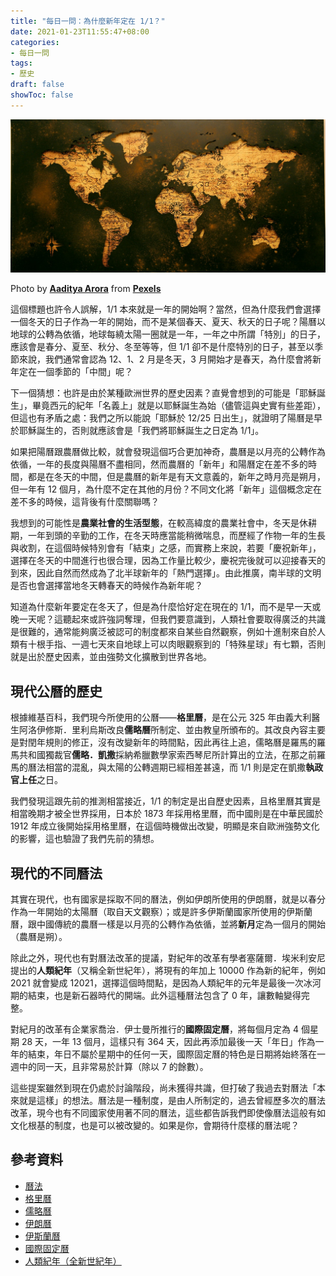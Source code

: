 ```yaml
---
title: "每日一問：為什麼新年定在 1/1？"
date: 2021-01-23T11:55:47+08:00
categories:
- 每日一問
tags:
- 歷史
draft: false
showToc: false
---
```


![](./cover.jpg)

Photo by **[Aaditya Arora](https://www.pexels.com/@aaditya-arora-188236?utm_content=attributionCopyText&utm_medium=referral&utm_source=pexels)** from **[Pexels](https://www.pexels.com/photo/world-map-illustration-592753/?utm_content=attributionCopyText&utm_medium=referral&utm_source=pexels)**

這個標題也許令人誤解，1/1 本來就是一年的開始啊？當然，但為什麼我們會選擇一個冬天的日子作為一年的開始，而不是某個春天、夏天、秋天的日子呢？陽曆以地球的公轉為依循，地球每繞太陽一圈就是一年，一年之中所謂「特別」的日子，應該會是春分、夏至、秋分、冬至等等，但 1/1 卻不是什麼特別的日子，甚至以季節來說，我們通常會認為 12、1、2 月是冬天，3 月開始才是春天，為什麼會將新年定在一個季節的「中間」呢？

下一個猜想：也許是由於某種歐洲世界的歷史因素？直覺會想到的可能是「耶穌誕生」，畢竟西元的紀年「名義上」就是以耶穌誕生為始（儘管這與史實有些差距），但這也有矛盾之處：我們之所以能說「耶穌於 12/25 日出生」，就證明了陽曆是早於耶穌誕生的，否則就應該會是「我們將耶穌誕生之日定為 1/1」。

如果把陽曆跟農曆做比較，就會發現這個巧合更加神奇，農曆是以月亮的公轉作為依循，一年的長度與陽曆不盡相同，然而農曆的「新年」和陽曆定在差不多的時間，都是在冬天的中間，但是農曆的新年是有天文意義的，新年之時月亮是朔月，但一年有 12 個月，為什麼不定在其他的月份？不同文化將「新年」這個概念定在差不多的時候，這背後有什麼關聯嗎？

我想到的可能性是**農業社會的生活型態**，在較高緯度的農業社會中，冬天是休耕期，一年到頭的辛勤的工作，在冬天時應當能稍微喘息，而歷經了作物一年的生長與收割，在這個時候特別會有「結束」之感，而實務上來說，若要「慶祝新年」，選擇在冬天的中間進行也很合理，因為工作量比較少，慶祝完後就可以迎接春天的到來，因此自然而然成為了北半球新年的「熱門選擇」。由此推廣，南半球的文明是否也會選擇當地冬天轉春天的時候作為新年呢？

知道為什麼新年要定在冬天了，但是為什麼恰好定在現在的 1/1，而不是早一天或晚一天呢？這聽起來或許強詞奪理，但我們要意識到，人類社會要取得廣泛的共識是很難的，通常能夠廣泛被認可的制度都來自某些自然觀察，例如十進制來自於人類有十根手指、一週七天來自地球上可以肉眼觀察到的「特殊星球」有七顆，否則就是出於歷史因素，並由強勢文化擴散到世界各地。

## 現代公曆的歷史

根據維基百科，我們現今所使用的公曆——**格里曆**，是在公元 325 年由義大利醫生阿洛伊修斯．里利烏斯改良**儒略曆**所制定、並由教皇所頒布的。其改良內容主要是對閏年規則的修正，沒有改變新年的時間點，因此再往上追，儒略曆是羅馬的羅馬共和國獨裁官**儒略．凱撒**採納希臘數學家索西琴尼所計算出的立法，在那之前羅馬的曆法相當的混亂，與太陽的公轉週期已經相差甚遠，而 1/1 則是定在凱撒**執政官上任**之日。

我們發現這跟先前的推測相當接近，1/1 的制定是出自歷史因素，且格里曆其實是相當晚期才被全世界採用，日本於 1873 年採用格里曆，而中國則是在中華民國於 1912 年成立後開始採用格里曆，在這個時機做出改變，明顯是來自歐洲強勢文化的影響，這也驗證了我們先前的猜想。

## 現代的不同曆法

其實在現代，也有國家是採取不同的曆法，例如伊朗所使用的伊朗曆，就是以春分作為一年開始的太陽曆（取自天文觀察）；或是許多伊斯蘭國家所使用的伊斯蘭曆，跟中國傳統的農曆一樣是以月亮的公轉作為依循，並將**新月**定為一個月的開始（農曆是朔）。

除此之外，現代也有對曆法改革的提議，對紀年的改革有學者塞薩爾．埃米利安尼提出的**人類紀年**（又稱全新世紀年），將現有的年加上 10000 作為新的紀年，例如 2021 就會變成 12021，選擇這個時間點，是因為人類紀年的元年是最後一次冰河期的結束，也是新石器時代的開端。此外這種曆法包含了 0 年，讓數軸變得完整。

對紀月的改革有企業家喬治．伊士曼所推行的**國際固定曆**，將每個月定為 4 個星期 28 天，一年 13 個月，這樣只有 364 天，因此再添加最後一天「年日」作為一年的結束，年日不屬於星期中的任何一天，國際固定曆的特色是日期將始終落在一週中的同一天，且非常易於計算（除以 7 的餘數）。 

這些提案雖然到現在仍處於討論階段，尚未獲得共識，但打破了我過去對曆法「本來就是這樣」的想法。曆法是一種制度，是由人所制定的，過去曾經歷多次的曆法改革，現今也有不同國家使用著不同的曆法，這些都告訴我們即使像曆法這般有如文化根基的制度，也是可以被改變的。如果是你，會期待什麼樣的曆法呢？

## 參考資料

- [曆法](https://zh.wikipedia.org/wiki/历法)
- [格里曆](https://zh.wikipedia.org/wiki/格里曆)
- [儒略曆](https://zh.wikipedia.org/wiki/%E5%84%92%E7%95%A5%E6%9B%86)
- [伊朗曆](https://zh.wikipedia.org/wiki/%E4%BC%8A%E6%9C%97%E6%9B%86)
- [伊斯蘭曆](https://zh.wikipedia.org/wiki/%E4%BC%8A%E6%96%AF%E5%85%B0%E5%8E%86)
- [國際固定曆](https://zh.wikipedia.org/wiki/%E5%9C%8B%E9%9A%9B%E5%9B%BA%E5%AE%9A%E6%9B%86)
- [人類紀年（全新世紀年）](https://zh.wikipedia.org/wiki/%E5%85%A8%E6%96%B0%E4%B8%96%E7%B4%80%E5%B9%B4)